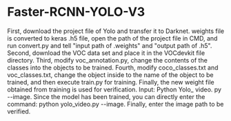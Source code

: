 # Faster-RCNN-YOLO-V3
First, download the project file of Yolo and transfer it to Darknet. weights file is converted to keras .h5 file, open the path of the project file in CMD, and run convert.py and tell "input path of .weights" and "output path of .h5". Second, download the VOC data set and place it in the VOCdevkit file directory. Third, modify voc_annotation.py, change the contents of the classes into the objects to be trained. Fourth, modify coco_classes.txt and voc_classes.txt, change the object inside to the name of the object to be trained, and then execute train.py for training. Finally, the new weight file obtained from training is used for verification. Input: Python Yolo_ video. py --image. 
   Since the model has been trained, you can directly enter the command: python yolo_video.py --image. Finally, enter the image path to be verified.
